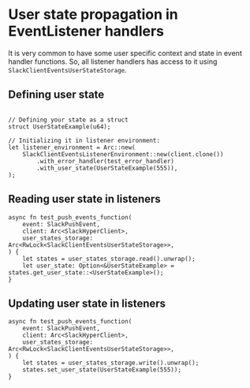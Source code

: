 # User state propagation in EventListener handlers

It is very common to have some user specific context and state in event handler functions.
So, all listener handlers has access to it using `SlackClientEventsUserStateStorage`.

## Defining user state
```rust,noplaypen

// Defining your state as a struct
struct UserStateExample(u64);

// Initializing it in listener environment:
let listener_environment = Arc::new(
    SlackClientEventsListenerEnvironment::new(client.clone())
        .with_error_handler(test_error_handler)
        .with_user_state(UserStateExample(555)),
); 

```

## Reading user state in listeners

```rust,noplaypen
async fn test_push_events_function(
    event: SlackPushEvent,
    client: Arc<SlackHyperClient>,
    user_states_storage: Arc<RwLock<SlackClientEventsUserStateStorage>>,
) {
    let states = user_states_storage.read().unwrap();
    let user_state: Option<&UserStateExample> = states.get_user_state::<UserStateExample>();
}
```

## Updating user state in listeners 

```rust,noplaypen
async fn test_push_events_function(
    event: SlackPushEvent,
    client: Arc<SlackHyperClient>,
    user_states_storage: Arc<RwLock<SlackClientEventsUserStateStorage>>,
) {
    let states = user_states_storage.write().unwrap();
    states.set_user_state(UserStateExample(555));
}
```